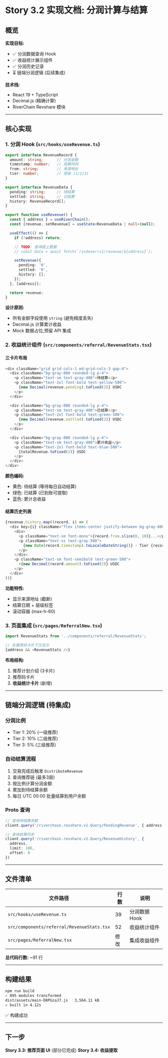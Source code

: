 # Story 3.2 实现文档: 分润计算与结算

## 概览

**实现目标:**
- ✅ 分润数据查询 Hook
- ✅ 收益统计展示组件
- ✅ 分润历史记录
- ⏳ 链端分润逻辑 (后续集成)

**技术栈:**
- React 19 + TypeScript
- Decimal.js (精确计算)
- RiverChain Revshare 模块

---

## 核心实现

### 1. 分润 Hook (`src/hooks/useRevenue.ts`)

```typescript
export interface RevenueRecord {
  amount: string;      // 分润金额
  timestamp: number;   // 结算时间
  from: string;        // 来源地址
  tier: number;        // 层级 (1/2/3)
}

export interface RevenueData {
  pending: string;     // 待结算
  settled: string;     // 已结算
  history: RevenueRecord[];
}

export function useRevenue() {
  const { address } = useRiverChain();
  const [revenue, setRevenue] = useState<RevenueData | null>(null);

  useEffect(() => {
    if (!address) return;

    // TODO: 查询链上数据
    // const data = await fetch(`/indexer/v1/revenue/${address}`);

    setRevenue({
      pending: '0',
      settled: '0',
      history: [],
    });
  }, [address]);

  return revenue;
}
```

**设计原则:**
- 所有金额字段使用 `string` (避免精度丢失)
- Decimal.js 计算累计收益
- Mock 数据占位,预留 API 集成

### 2. 收益统计组件 (`src/components/referral/RevenueStats.tsx`)

#### 三卡片布局
```typescript
<div className="grid grid-cols-1 md:grid-cols-3 gap-4">
  <div className="bg-gray-800 rounded-lg p-4">
    <p className="text-sm text-gray-400">待结算</p>
    <p className="text-2xl font-bold text-yellow-500">
      {new Decimal(revenue.pending).toFixed(2)} USDC
    </p>
  </div>

  <div className="bg-gray-800 rounded-lg p-4">
    <p className="text-sm text-gray-400">已结算</p>
    <p className="text-2xl font-bold text-green-500">
      {new Decimal(revenue.settled).toFixed(2)} USDC
    </p>
  </div>

  <div className="bg-gray-800 rounded-lg p-4">
    <p className="text-sm text-gray-400">累计收益</p>
    <p className="text-2xl font-bold text-blue-500">
      {totalRevenue.toFixed(2)} USDC
    </p>
  </div>
</div>
```

**颜色编码:**
- 黄色: 待结算 (等待每日自动结算)
- 绿色: 已结算 (已到账可提取)
- 蓝色: 累计总收益

#### 结算历史列表
```typescript
{revenue.history.map((record, i) => (
  <div key={i} className="flex items-center justify-between bg-gray-800 rounded p-3">
    <div>
      <p className="text-sm font-mono">{record.from.slice(0, 10)}...</p>
      <p className="text-xs text-gray-500">
        {new Date(record.timestamp).toLocaleDateString()} · Tier {record.tier}
      </p>
    </div>
    <p className="text-sm font-semibold text-green-500">
      +{new Decimal(record.amount).toFixed(2)} USDC
    </p>
  </div>
))}
```

**功能特性:**
- 显示来源地址 (截断)
- 结算日期 + 层级标签
- 滚动容器 (max-h-60)

### 3. 页面集成 (`src/pages/ReferralNew.tsx`)

```typescript
import RevenueStats from '../components/referral/RevenueStats';

// 在推荐码卡片下方显示
{address && <RevenueStats />}
```

**布局结构:**
1. 推荐计划介绍 (3卡片)
2. 推荐码卡片
3. **收益统计卡片** (新增)

---

## 链端分润逻辑 (待集成)

### 分润比例
- Tier 1: 20% (一级推荐)
- Tier 2: 10% (二级推荐)
- Tier 3: 5% (三级推荐)

### 自动结算流程
1. 交易完成后触发 `DistributeRevenue`
2. 查询推荐链 (最多3层)
3. 按比例计算分润金额
4. 累加到待结算余额
5. 每日 UTC 00:00 批量结算到用户余额

### Proto 查询
```typescript
// 查询待结算余额
client.query('/riverchain.revshare.v1.Query/PendingRevenue', { address })

// 查询结算历史
client.query('/riverchain.revshare.v1.Query/RevenueHistory', {
  address,
  limit: 100,
  offset: 0
})
```

---

## 文件清单

| 文件路径 | 行数 | 说明 |
|---------|------|------|
| `src/hooks/useRevenue.ts` | 39 | 分润数据 Hook |
| `src/components/referral/RevenueStats.tsx` | 52 | 收益统计组件 |
| `src/pages/ReferralNew.tsx` | 修改 | 集成收益组件 |

**总代码行数:** ~91 行

---

## 构建结果

```bash
npm run build
✓ 895 modules transformed
dist/assets/main-D8PGzaJ7.js   3,564.11 kB
✓ built in 4.12s
```

✅ 构建成功

---

## 下一步

**Story 3.3: 推荐页面 UI** (部分已完成)
**Story 3.4: 收益提取**
